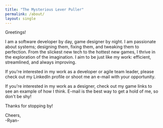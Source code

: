 ```yaml
---
title: "The Mysterious Lever Puller"
permalink: /about/
layout: single
---
```


Greetings!

I am a software developer by day, game designer by night. I am passionate about systems; designing them, fixing them, and tweaking them to perfection. From the slickest new tech to the hottest new games, I thrive in the exploration of the imagination. I aim to be just like my work: efficient, streamlined, and always improving.

If you're interested in my work as a developer or agile team leader, please check out my LinkedIn profile or shoot me an e-mail with your opportunity. 

If you're interested in my work as a designer, check out my game links to see an example of how I think. E-mail is the best way to get a hold of me, so don't be shy!

Thanks for stopping by!

Cheers,<br>
-Ryan-
